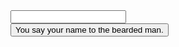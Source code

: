 <form action="" target="/their-name" method="get">
    <div class="centered">
        <input id="name">
        <br />
        <button type="submit">You say your name to the bearded man.</button>
    </div>
</form>
